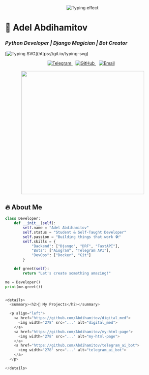<div align="center">
  <img src="https://readme-typing-svg.demolab.com?font=Fira+Code&size=30&duration=3000&pause=500&color=22F7A7&width=550&lines=print(%22Hiring+Adel+%3D%3D%3D+Best+Decision%22)" alt="Typing effect">
</div>

# 🚀 **Adel Abdihamitov**
### _Python Developer | Django Magician | Bot Creator_
[![Typing SVG](https://readme-typing-svg.demolab.com?font=Fira+Code&pause=1000&color=22F7A7&width=435&lines=Hello+World!;Python+%7C+Django+%7C+Aiogram;Docker+%7C+PostgreSQL;Open+for+collaboration!)](https://git.io/typing-svg)

<div align="center">
  <a href="https://t.me/abd1ham1tov" style="margin-right: 10px;">
    <img src="https://img.shields.io/badge/Telegram-2CA5E0?style=for-the-badge&logo=telegram&logoColor=white" alt="Telegram">
  </a>
  <a href="https://github.com/Adel-12-ai" style="margin-right: 10px;">
    <img src="https://img.shields.io/badge/GitHub-181717?style=for-the-badge&logo=github&logoColor=white" alt="GitHub">
  </a>
  <a href="mailto:abdihamitov2008adel@gmail.com" style="margin-right: 10px;">
    <img src="https://img.shields.io/badge/Email-EA4335?style=for-the-badge&logo=gmail&logoColor=white" alt="Email">
  </a>
</div>

<br>

<div align="center">
  <img src="https://media.giphy.com/media/v1.Y2lkPTc5MGI3NjExcDk0bGJtOGVjY2VxYjB6Y2V5Z2V6Z2JjZ3R4aG5xZ2NqYzB1eWZ0biZlcD12MV9pbnRlcm5hbF9naWZfYnlfaWQmY3Q9Zw/qgQUggAC3Pfv687qPC/giphy.gif" width="400">
</div>

## 🔥 **About Me**
```python
class Developer:
    def __init__(self):
        self.name = "Adel Abdihamitov"
        self.status = "Student & Self-Taught Developer"
        self.passion = "Building things that work 🛠️"
        self.skills = {
            "Backend": ["Django", "DRF", "FastAPI"],
            "Bots": ["Aiogram", "Telegram API"],
            "DevOps": ["Docker", "Git"]
        }

    def greet(self):
        return "Let's create something amazing!"

me = Developer()
print(me.greet())


<details>
  <summary><h2>🚀 My Projects</h2></summary>

  <p align="left">
    <a href="https://github.com/Abdihamitov/digital_med">
      <img width="278" src="..." alt="digital_med">
    </a>
    <a href="https://github.com/Abdihamitov/my-html-page">
      <img width="278" src="..." alt="my-html-page">
    </a>
    <a href="https://github.com/Abdihamitov/telegram_ai_bot">
      <img width="278" src="..." alt="telegram_ai_bot">
    </a>
  </p>

</details>
